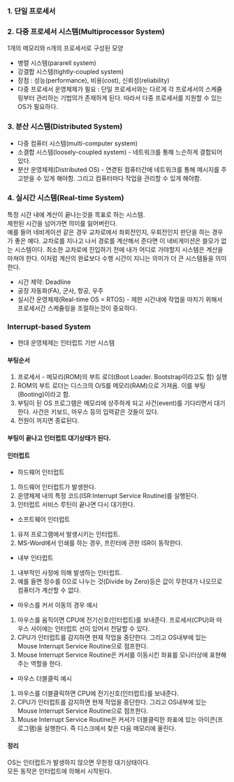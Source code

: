 ### 1. 단일 프로세서

### 2. 다중 프로세서 시스템(Multiprocessor System)
1개의 메모리와 n개의 프로세서로 구성된 모양
* 병렬 시스템(pararell system)
* 강결합 시스템(tightly-coupled system)
* 장점 : 성능(performance), 비용(cost), 신뢰성(reliability)
* 다중 프로세서 운영체제가 필요 : 단일 프로세서와는  다르게 각 프로세서의 스케쥴링부터 관리하는 기법의가 존재하게 된다.
따라서 다중 프로세서를 지원할 수 있는 OS가 필요하다.

### 3. 분산 시스템(Distributed System)
* 다중 컴퓨터 시스템(multi-computer system)
* 소결합 시스템(loosely-coupled system) - 네트워크를 통해 느슨하게 결합되어있다.
* 분산 운영체제(Distributed OS) - 연겯된 컴퓨터간에 네트워크를 통해 메시지를 주고받을 수 있게 해야함. 그리고 컴퓨터마다 작업을 관리할 수 있게 해야함.

### 4. 실시간 시스템(Real-time System)
특정 시간 내에 계산이 끝나는것을 목표로 하는 시스템.  
제한된 시간을 넘어가면 의미를 잃어버린다.  
예를 들어 네비게이션 같은 경우 교차로에서 좌회전인지, 우회전인지 판단을 하는 경우가 좋은 예다.
교차로를 지나고 나서 경로를 계산해서 준다면 이 네비게이션은 쓸모가 없는 시스템이다.
최소한 교차로에 진입하기 전에 내가 어디로 가야할지 시스템은 계산을 마쳐야 한다.
이처럼 계산의 완료보다 수행 시간이 지니는 의미가 더 큰 시스템들을 의미한다.
* 시간 제약: Deadline
* 공장 자동화(FA), 군사, 항공, 우주
* 실시간 운영체제(Real-time OS = RTOS) - 제한 시간내에 작업을 마치기 위해서 프로세서간 스케쥴링을 조절하는것이 중요하다.

### Interrupt-based System
* 현대 운영체제는 인터럽트 기반 시스템

#### 부팅순서  
1. 프로세서 - 메모리(ROM)의 부트 로더(Boot Loader. Bootstrap이라고도 함) 실행
2. ROM의 부트 로더는 디스크의 O/S를 메모리(RAM)으로 가져옴. 이를 부팅(Booting)이라고 함.
3. 부팅이 된 OS 프로그램은 메모리에 상주하게 되고 사건(event)를 기다리면서 대기한다. 사건은 키보드, 마우스 등의 입력같은 것들이 있다.
4. 전원이 꺼지면 종료된다.


#### 부팅이 끝나고 인터럽트 대기상태가 된다.

#### 인터럽트

* 하드웨어 인터럽트
1. 하드웨어 인터럽트가 발생한다.
2. 운영체제 내의 특정 코드(ISR:Interrupt Service Routine)를 실행된다.
3. 인터럽트 서비스 루틴이 끝나면 다시 대기한다.

* 소프트웨어 인터럽트
1. 유저 프로그램에서 발생시키는 인터럽트.
2. MS-Word에서 인쇄를 하는 경우, 프린터에 관한 ISR이 동작한다. 

* 내부 인터럽트
1. 내부적인 사정에 의해 발생하는 인터럽트.
2. 예를 들면 정수를 0으로 나누는 것(Divide by Zero)등은 값이 무한대가 나오므로 컴퓨터가 계산할 수 없다. 

* 마우스를 커서 이동의 경우 예시
1. 마우스를 움직이면 CPU에 전기신호(인터럽트)를 보내준다. 프로세서(CPU)와 마우스 사이에는 인터럽트 선이 있어서 전달할 수 있다.
2. CPU가 인터럽트를 감지하면 현재 작업을 중단한다. 그리고 OS내부에 있는 Mouse Interrupt Service Routine으로 점프한다.
3. Mouse Interrupt Service Routine은 커서를 이동시킨 좌표를 모니터상에 표현해주는 역할을 한다.

* 마우스 더블클릭 예시
1. 마우스를 더블클릭하면 CPU에 전기신호(인터럽트)를 보내준다.
2. CPU가 인터럽트를 감지하면 현재 작업을 중단한다. 그리고 OS내부에 있는 Mouse Interrupt Service Routine으로 점프한다.
3. Mouse Interrupt Service Routine은 커서가 더블클릭한 좌표에 있는 아이콘(프로그램)을 실행한다. 즉 디스크에서 찾은 다음 메모리에 올린다.

#### 정리
OS는 인터럽트가 발생하지 않으면 무한정 대기상태이다.  
모든 동작은 인터럽트에 의해서 시작된다.